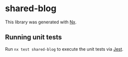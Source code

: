 # shared-blog

This library was generated with [Nx](https://nx.dev).

## Running unit tests

Run `nx test shared-blog` to execute the unit tests via [Jest](https://jestjs.io).
